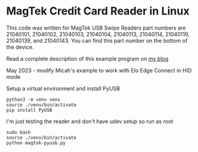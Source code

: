 MagTek Credit Card Reader in Linux
==================================

This code was written for MagTek USB Swipe Readers part numbers are 21040101, 
21040102, 21040103, 21040104, 21040113, 21040114, 21040119, 21040139, and 
21040143. You can find this part number on the bottom of the device.

Read a complete description of this example program on 
[my blog](http://www.micahcarrick.com/credit-card-reader-pyusb.html)

May 2023 - modify Micah's example to work with Elo Edge Connect in HID mode

Setup a virtual environment and install PyUSB

    python3 -m venv venv
    source ./venv/bin/activate
    pip install PyUSB

I'm just testing the reader and don't have udev setup so run as root

    sudo bash
    source ./venv/bin/activate
    python magtek-pyusb.py


